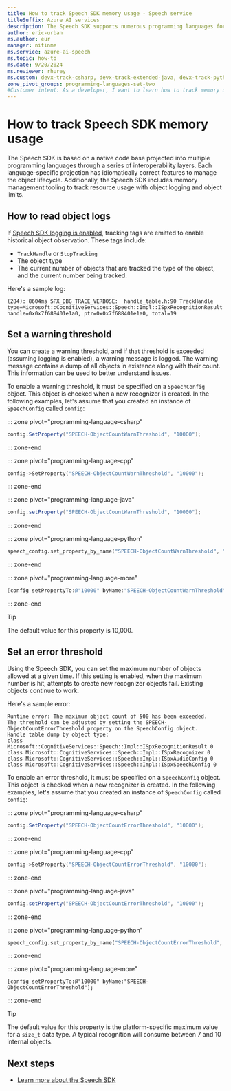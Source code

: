 ```yaml
---
title: How to track Speech SDK memory usage - Speech service
titleSuffix: Azure AI services
description: The Speech SDK supports numerous programming languages for speech to text and text to speech conversion, along with speech translation. This article discusses memory management tooling built into the SDK.
author: eric-urban
ms.author: eur
manager: nitinme
ms.service: azure-ai-speech
ms.topic: how-to
ms.date: 9/20/2024
ms.reviewer: rhurey
ms.custom: devx-track-csharp, devx-track-extended-java, devx-track-python
zone_pivot_groups: programming-languages-set-two
#Customer intent: As a developer, I want to learn how to track memory usage in the Speech SDK so that I can manage resources effectively.
---
```


# How to track Speech SDK memory usage

The Speech SDK is based on a native code base projected into multiple programming languages through a series of interoperability layers. Each language-specific projection has idiomatically correct features to manage the object lifecycle. Additionally, the Speech SDK includes memory management tooling to track resource usage with object logging and object limits. 

## How to read object logs

If [Speech SDK logging is enabled](how-to-use-logging.md), tracking tags are emitted to enable historical object observation. These tags include: 

* `TrackHandle` or `StopTracking` 
* The object type
* The current number of objects that are tracked the type of the object, and the current number being tracked.

Here's a sample log: 

```terminal
(284): 8604ms SPX_DBG_TRACE_VERBOSE:  handle_table.h:90 TrackHandle type=Microsoft::CognitiveServices::Speech::Impl::ISpxRecognitionResult handle=0x0x7f688401e1a0, ptr=0x0x7f688401e1a0, total=19
```

## Set a warning threshold

You can create a warning threshold, and if that threshold is exceeded (assuming logging is enabled), a warning message is logged. The warning message contains a dump of all objects in existence along with their count. This information can be used to better understand issues. 

To enable a warning threshold, it must be specified on a `SpeechConfig` object. This object is checked when a new recognizer is created. In the following examples, let's assume that you created an instance of `SpeechConfig` called `config`:

::: zone pivot="programming-language-csharp"

```csharp
config.SetProperty("SPEECH-ObjectCountWarnThreshold", "10000");
```

::: zone-end

::: zone pivot="programming-language-cpp"

```C++
config->SetProperty("SPEECH-ObjectCountWarnThreshold", "10000");
```

::: zone-end

::: zone pivot="programming-language-java"

```java
config.setProperty("SPEECH-ObjectCountWarnThreshold", "10000");
```

::: zone-end

::: zone pivot="programming-language-python"

```Python
speech_config.set_property_by_name("SPEECH-ObjectCountWarnThreshold", "10000")?
```

::: zone-end

::: zone pivot="programming-language-more"

```ObjectiveC
[config setPropertyTo:@"10000" byName:"SPEECH-ObjectCountWarnThreshold"];
```

::: zone-end

> [!TIP]
> The default value for this property is 10,000.

## Set an error threshold 

Using the Speech SDK, you can set the maximum number of objects allowed at a given time. If this setting is enabled, when the maximum number is hit, attempts to create new recognizer objects fail. Existing objects continue to work.

Here's a sample error:

```terminal
Runtime error: The maximum object count of 500 has been exceeded.
The threshold can be adjusted by setting the SPEECH-ObjectCountErrorThreshold property on the SpeechConfig object.
Handle table dump by object type:
class Microsoft::CognitiveServices::Speech::Impl::ISpxRecognitionResult 0
class Microsoft::CognitiveServices::Speech::Impl::ISpxRecognizer 0
class Microsoft::CognitiveServices::Speech::Impl::ISpxAudioConfig 0
class Microsoft::CognitiveServices::Speech::Impl::ISpxSpeechConfig 0
```

To enable an error threshold, it must be specified on a `SpeechConfig` object. This object is checked when a new recognizer is created. In the following examples, let's assume that you created an instance of `SpeechConfig` called `config`:

::: zone pivot="programming-language-csharp"

```csharp
config.SetProperty("SPEECH-ObjectCountErrorThreshold", "10000");
```

::: zone-end

::: zone pivot="programming-language-cpp"

```C++
config->SetProperty("SPEECH-ObjectCountErrorThreshold", "10000");
```

::: zone-end

::: zone pivot="programming-language-java"

```java
config.setProperty("SPEECH-ObjectCountErrorThreshold", "10000");
```

::: zone-end

::: zone pivot="programming-language-python"

```Python
speech_config.set_property_by_name("SPEECH-ObjectCountErrorThreshold", "10000")?
```

::: zone-end

::: zone pivot="programming-language-more"

```objc
[config setPropertyTo:@"10000" byName:"SPEECH-ObjectCountErrorThreshold"];
```

::: zone-end

> [!TIP]
> The default value for this property is the platform-specific maximum value for a `size_t` data type. A typical recognition will consume between 7 and 10 internal objects.

## Next steps

* [Learn more about the Speech SDK](speech-sdk.md)
